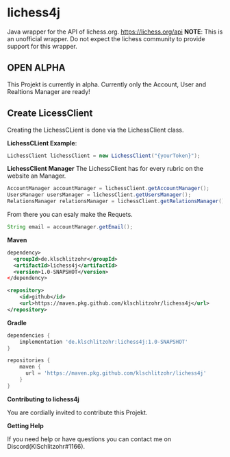 # lichess4j

Java wrapper for the API of lichess.org. https://lichess.org/api
**NOTE**: This is an unofficial wrapper. Do not expect the lichess community to provide support for this wrapper.

## OPEN ALPHA ##

This Projekt is currently in alpha. Currently only the Account, User and Realtions Manager are ready!

## Create LicessClient

Creating the LichessCLient is done via the LichessClient class. 

**LichessCLient Example**:
```java
LichessClient lichessClient = new LichessClient("{yourToken}");
```

**LichessClient Manager**
The LichessClient has for every rubric on the website an Manager.

```java
AccountManager accountManager = lichessClient.getAccountManager();
UsersManager usersManager = lichessClient.getUsersManager();
RelationsManager relationsManager = lichessClient.getRelationsManager();
```

From there you can esaly make the Requets.

```java
String email = accountManager.getEmail();
```

**Maven**
```xml
dependency>
  <groupId>de.klschlitzohr</groupId>
  <artifactId>lichess4j</artifactId>
  <version>1.0-SNAPSHOT</version>
</dependency>
```
```xml
<repository>
    <id>github</id>
    <url>https://maven.pkg.github.com/klschlitzohr/lichess4j</url>
</repository>
```

**Gradle**
```gradle
dependencies {
    implementation 'de.klschlitzohr:lichess4j:1.0-SNAPSHOT'
}

repositories {
    maven {
      url = 'https://maven.pkg.github.com/klschlitzohr/lichess4j'
    }
}
```

**Contributing to lichess4j**

You are cordially invited to contribute this Projekt.

**Getting Help**

If you need help or have questions you can contact me on Discord(KlSchlitzohr#1166).
